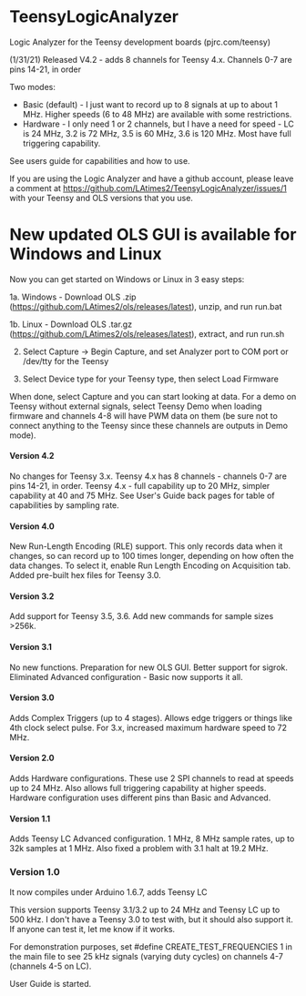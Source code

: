 # TeensyLogicAnalyzer
Logic Analyzer for the Teensy development boards (pjrc.com/teensy)

(1/31/21) Released V4.2 - adds 8 channels for Teensy 4.x. Channels 0-7 are pins 14-21, in order

Two modes:

* Basic (default) - I just want to record up to 8 signals at up to about 1 MHz. Higher speeds (6 to 48 MHz) are available with some restrictions.
* Hardware - I only need 1 or 2 channels, but I have a need for speed - LC is 24 MHz, 3.2 is 72 MHz, 3.5 is 60 MHz, 3.6 is 120 MHz. Most have full triggering capability.

See users guide for capabilities and how to use.

If you are using the Logic Analyzer and have a github account, please leave a comment at https://github.com/LAtimes2/TeensyLogicAnalyzer/issues/1 with your Teensy and OLS versions that you use.

# New updated OLS GUI is available for Windows and Linux

Now you can get started on Windows or Linux in 3 easy steps:

1a. Windows - Download OLS .zip (https://github.com/LAtimes2/ols/releases/latest), unzip, and run run.bat

1b. Linux - Download OLS .tar.gz (https://github.com/LAtimes2/ols/releases/latest), extract, and run run.sh

2. Select Capture -> Begin Capture, and set Analyzer port to COM port or /dev/tty for the Teensy

3. Select Device type for your Teensy type, then select Load Firmware

When done, select Capture and you can start looking at data. For a demo on Teensy without external signals, select Teensy Demo when loading firmware and channels 4-8 will have PWM data on them (be sure not to connect anything to the Teensy since these channels are outputs in Demo mode).

#### Version 4.2

No changes for Teensy 3.x.
Teensy 4.x has 8 channels - channels 0-7 are pins 14-21, in order.
Teensy 4.x - full capability up to 20 MHz, simpler capability at 40 and 75 MHz.
See User's Guide back pages for table of capabilities by sampling rate.

#### Version 4.0

New Run-Length Encoding (RLE) support. This only records data when it changes, so can record up to 100 times longer, depending on how often the data changes. To select it, enable Run Length Encoding on Acquisition tab.
Added pre-built hex files for Teensy 3.0.

#### Version 3.2

Add support for Teensy 3.5, 3.6. Add new commands for sample sizes >256k.

#### Version 3.1

No new functions. Preparation for new OLS GUI. Better support for sigrok. Eliminated Advanced configuration - Basic now supports it all.

#### Version 3.0

Adds Complex Triggers (up to 4 stages). Allows edge triggers or things like 4th clock select pulse. For 3.x, increased maximum hardware speed to 72 MHz.

#### Version 2.0

Adds Hardware configurations. These use 2 SPI channels to read at speeds up to 24 MHz. Also allows full triggering capability at higher speeds. Hardware configuration uses different pins than Basic and Advanced.

#### Version 1.1

Adds Teensy LC Advanced configuration. 1 MHz, 8 MHz sample rates, up to 32k samples at 1 MHz. Also fixed a problem with 3.1 halt at 19.2 MHz.

### Version 1.0

It now compiles under Arduino 1.6.7, adds Teensy LC

This version supports Teensy 3.1/3.2 up to 24 MHz and Teensy LC up to 500 kHz. I don't have a Teensy 3.0 to test with, but it should also support it. If anyone can test it, let me know if it works.

For demonstration purposes, set #define CREATE_TEST_FREQUENCIES 1 in the main file to see 25 kHz signals (varying duty cycles) on channels 4-7 (channels 4-5 on LC).

User Guide is started.
